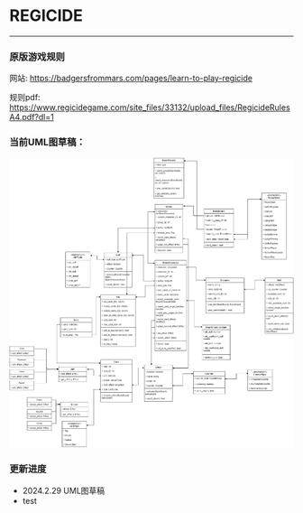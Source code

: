# REGICIDE
---
### 原版游戏规则
网站: https://badgersfrommars.com/pages/learn-to-play-regicide

规则pdf: https://www.regicidegame.com/site_files/33132/upload_files/RegicideRulesA4.pdf?dl=1
### 当前UML图草稿：
![Alt text](./fig/REGICIDE_UML_V1.1.jpg)
### 更新进度
+ 2024.2.29 UML图草稿
+ test